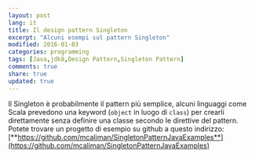 ```yaml
---
layout: post
lang: it
title: Il design pattern Singleton
excerpt: "Alcuni esempi sul pattern Singleton"
modified: 2016-01-03
categories: programming
tags: [Java,jdk8,Design Pattern,Singleton Pattern]
comments: true
share: true
updated: true
---
```


Il Singleton è probabilmente il pattern più semplice, alcuni linguaggi come Scala prevedono 
una keyword (`object` in luogo di `class`) per crearli direttamente senza definire una classe secondo le 
direttive del pattern.
Potete trovare un progetto di esempio su github a questo indirizzo:
[**https://github.com/mcaliman/SingletonPatternJavaExamples**](https://github.com/mcaliman/SingletonPatternJavaExamples)


